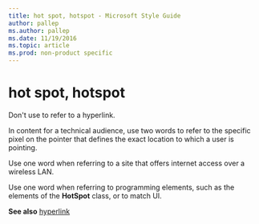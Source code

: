 ```yaml
---
title: hot spot, hotspot - Microsoft Style Guide
author: pallep
ms.author: pallep
ms.date: 11/19/2016
ms.topic: article
ms.prod: non-product specific
---
```


# hot spot, hotspot

Don't use to refer to a hyperlink.

In
content for a technical audience, use two words to refer to the
specific pixel on the pointer that defines the exact location to which a
user is pointing.

Use one word when referring to a site that offers internet access over a wireless LAN. 

Use one word when referring to programming elements, such as the elements of the **HotSpot** class, or to match UI. 

**See also**  [hyperlink](/style-guide/a-z-word-list-term-collections/h/hyperlink)
